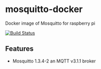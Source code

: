# mosquitto-docker
Docker image of Mosquitto for raspberry pi

[![Build Status](https://travis-ci.com/pacdaemon/mosquitto-docker.svg?branch=master)](https://travis-ci.com/pacdaemon/mosquitto-docker)

## Features
* Mosquitto 1.3.4-2 an MQTT v3.1.1 broker